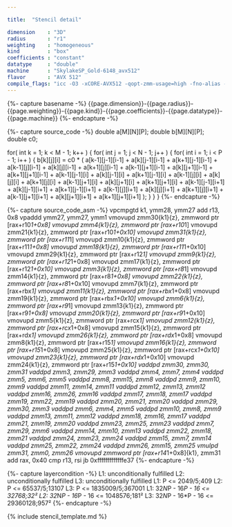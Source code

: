 ```yaml
---

title:  "Stencil detail"

dimension    : "3D"
radius       : "r1"
weighting    : "homogeneous"
kind         : "box"
coefficients : "constant"
datatype     : "double"
machine      : "SkylakeSP_Gold-6148_avx512"
flavor       : "AVX 512"
compile_flags: "icc -O3 -xCORE-AVX512 -qopt-zmm-usage=high -fno-alias -qopenmp -DLIKWID_PERFMON -I/mnt/opt/likwid-4.3.2/include -L/mnt/opt/likwid-4.3.2/lib -I./stempel/stempel/headers/ ./stempel/headers/timing.c ./stempel/headers/dummy.c solar_compilable.c -o stencil -llikwid"
---
```


{%- capture basename -%}
{{page.dimension}}-{{page.radius}}-{{page.weighting}}-{{page.kind}}-{{page.coefficients}}-{{page.datatype}}-{{page.machine}}
{%- endcapture -%}

{%- capture source_code -%}
double a[M][N][P];
double b[M][N][P];
double c0;

for( int k = 1; k < M - 1; k++ ) {
  for( int j = 1; j < N - 1; j++ ) {
    for( int i = 1; i < P - 1; i++ ) {
      b[k][j][i] = c0 *
        ( a[k-1][j-1][i-1] + a[k][j-1][i-1]   + a[k+1][j-1][i-1]
        + a[k-1][j][i-1]   + a[k][j][i-1]     + a[k+1][j][i-1]
        + a[k-1][j+1][i-1] + a[k][j+1][i-1]   + a[k+1][j+1][i-1]
        + a[k-1][j-1][i]   + a[k][j-1][i]     + a[k+1][j-1][i]
        + a[k-1][j][i]     + a[k][j][i]       + a[k+1][j][i]
        + a[k-1][j+1][i]   + a[k][j+1][i]     + a[k+1][j+1][i]
        + a[k-1][j-1][i+1] + a[k][j-1][i+1]   + a[k+1][j-1][i+1]
        + a[k-1][j][i+1]   + a[k][j][i+1]     + a[k+1][j][i+1]
        + a[k-1][j+1][i+1] + a[k][j+1][i+1]   + a[k+1][j+1][i+1] );
    }
  }
}
{%- endcapture -%}

{%- capture source_code_asm -%}
vpcmpgtd k1, ymm28, ymm27
add r13, 0x8
vpaddd ymm27, ymm27, ymm1
vmovupd zmm30{k1}{z}, zmmword ptr [rax+r10*1+0x8]
vmovupd zmm4{k1}{z}, zmmword ptr [rax+r10*1]
vmovupd zmm21{k1}{z}, zmmword ptr [rax+r10*1+0x10]
vmovupd zmm31{k1}{z}, zmmword ptr [rax+r11*1]
vmovupd zmm10{k1}{z}, zmmword ptr [rax+r11*1+0x8]
vmovupd zmm18{k1}{z}, zmmword ptr [rax+r11*1+0x10]
vmovupd zmm29{k1}{z}, zmmword ptr [rax+r12*1]
vmovupd zmm9{k1}{z}, zmmword ptr [rax+r12*1+0x8]
vmovupd zmm17{k1}{z}, zmmword ptr [rax+r12*1+0x10]
vmovupd zmm3{k1}{z}, zmmword ptr [rax+r8*1]
vmovupd zmm14{k1}{z}, zmmword ptr [rax+r8*1+0x8]
vmovupd zmm22{k1}{z}, zmmword ptr [rax+r8*1+0x10]
vmovupd zmm7{k1}{z}, zmmword ptr [rax+rbx*1]
vmovupd zmm11{k1}{z}, zmmword ptr [rax+rbx*1+0x8]
vmovupd zmm19{k1}{z}, zmmword ptr [rax+rbx*1+0x10]
vmovupd zmm6{k1}{z}, zmmword ptr [rax+r9*1]
vmovupd zmm13{k1}{z}, zmmword ptr [rax+r9*1+0x8]
vmovupd zmm20{k1}{z}, zmmword ptr [rax+r9*1+0x10]
vmovupd zmm5{k1}{z}, zmmword ptr [rax+rcx*1]
vmovupd zmm12{k1}{z}, zmmword ptr [rax+rcx*1+0x8]
vmovupd zmm15{k1}{z}, zmmword ptr [rax+rdx*1]
vmovupd zmm26{k1}{z}, zmmword ptr [rax+rdx*1+0x8]
vmovupd zmm8{k1}{z}, zmmword ptr [rax+r15*1]
vmovupd zmm16{k1}{z}, zmmword ptr [rax+r15*1+0x8]
vmovupd zmm25{k1}{z}, zmmword ptr [rax+rcx*1+0x10]
vmovupd zmm23{k1}{z}, zmmword ptr [rax+rdx*1+0x10]
vmovupd zmm24{k1}{z}, zmmword ptr [rax+r15*1+0x10]
vaddpd zmm30, zmm30, zmm31
vaddpd zmm3, zmm29, zmm3
vaddpd zmm4, zmm7, zmm4
vaddpd zmm5, zmm6, zmm5
vaddpd zmm8, zmm15, zmm8
vaddpd zmm9, zmm10, zmm9
vaddpd zmm11, zmm14, zmm11
vaddpd zmm12, zmm13, zmm12
vaddpd zmm16, zmm26, zmm16
vaddpd zmm17, zmm18, zmm17
vaddpd zmm19, zmm22, zmm19
vaddpd zmm20, zmm21, zmm20
vaddpd zmm29, zmm30, zmm3
vaddpd zmm6, zmm4, zmm5
vaddpd zmm10, zmm8, zmm9
vaddpd zmm13, zmm11, zmm12
vaddpd zmm18, zmm16, zmm17
vaddpd zmm21, zmm19, zmm20
vaddpd zmm23, zmm25, zmm23
vaddpd zmm7, zmm29, zmm6
vaddpd zmm14, zmm10, zmm13
vaddpd zmm22, zmm18, zmm21
vaddpd zmm24, zmm23, zmm24
vaddpd zmm15, zmm7, zmm14
vaddpd zmm25, zmm22, zmm24
vaddpd zmm26, zmm15, zmm25
vmulpd zmm31, zmm0, zmm26
vmovupd zmmword ptr [rax+r14*1+0x8]{k1}, zmm31
add rax, 0x40
cmp r13, rsi
jb 0xfffffffffffffe37
{%- endcapture -%}

{%- capture layercondition -%}
L1: unconditionally fulfilled
L2: unconditionally fulfilled
L3: unconditionally fulfilled
L1: P <= 2049/5;409
L2: P <= 65537/5;13107
L3: P <= 1835009/5;367001
L1: 32*N*P - 16*P - 16 <= 32768;32²
L2: 32*N*P - 16*P - 16 <= 1048576;181²
L3: 32*N*P - 16*P - 16 <= 29360128;957²
{%- endcapture -%}

{% include stencil_template.md %}

